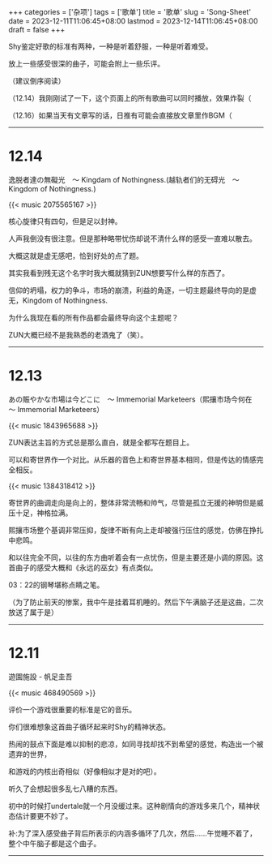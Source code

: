 +++
categories = ['杂项']
tags = ['歌单']
title = '歌单'
slug = 'Song-Sheet'
date = 2023-12-11T11:06:45+08:00
lastmod = 2023-12-14T11:06:45+08:00
draft = false
+++

Shy鉴定好歌的标准有两种，一种是听着舒服，一种是听着难受。

放上一些感受很深的曲子，可能会附上一些乐评。

（建议倒序阅读）

（12.14）我刚刚试了一下，这个页面上的所有歌曲可以同时播放，效果炸裂（

（12.16）如果当天有文章写的话，日推有可能会直接放文章里作BGM（

___

# 12.14

逸脱者達の無礙光　〜 Kingdam of Nothingness.(越轨者们的无碍光　～ Kingdom of Nothingness.)

{{< music 2075565167 >}}

核心旋律只有四句，但是足以封神。

人声我倒没有很注意。但是那种略带忧伤却说不清什么样的感受一直难以散去。

大概这就是虚无感吧，恰到好处的点了题。

其实我看到残无这个名字时我大概就猜到ZUN想要写什么样的东西了。

信仰的坍塌，权力的争斗，市场的崩溃，利益的角逐，一切主题最终导向的是虚无，Kingdom of Nothingness.

为什么我现在看的所有作品都会最终导向这个主题呢？

ZUN大概已经不是我熟悉的老酒鬼了（笑）。

___

# 12.13

あの賑やかな市場は今どこに　～ Immemorial Marketeers（熙攘市场今何在　～ Immemorial Marketeers）

{{< music 1843965688 >}}

ZUN表达主旨的方式总是那么直白，就是全都写在题目上。

可以和寄世界作一个对比。从乐器的音色上和寄世界基本相同，但是传达的情感完全相反。

{{< music 1384318412 >}}

寄世界的曲调走向是向上的，整体非常流畅和帅气，尽管是孤立无援的神明但是威压十足，神格拉满。

熙攘市场整个基调非常压抑，旋律不断有向上走却被强行压住的感觉，仿佛在挣扎中悲鸣。

和以往完全不同，以往的东方曲听着会有一点忧伤，但是主要还是小调的原因。这首曲子的感受大概和《永远的巫女》有点类似。

03：22的钢琴堪称点睛之笔。

（为了防止前天的惨案，我中午是挂着耳机睡的。然后下午满脑子还是这曲，二次放送了属于是）

 ___

# 12.11

遊園施設 - 帆足圭吾

{{< music 468490569 >}}

评价一个游戏很重要的标准是它的音乐。

你们很难想象这首曲子循环起来时Shy的精神状态。

热闹的鼓点下面是难以抑制的悲凉，如同寻找却找不到希望的感觉，构造出一个被遗弃的世界，

和游戏的内核出奇相似（好像相似才是对的吧）。

听久了会想起很多乱七八糟的东西。

初中的时候打undertale就一个月没缓过来。这种剧情向的游戏多来几个，精神状态估计要更不妙了。

补:为了深入感受曲子背后所表示的内涵多循环了几次，然后……午觉睡不着了，整个中午脑子都是这个曲子。

___








